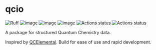 # qcio

[![Ruff](https://img.shields.io/endpoint?url=https://raw.githubusercontent.com/charliermarsh/ruff/main/assets/badge/v1.json)](https://github.com/charliermarsh/ruff)
[![image](https://img.shields.io/pypi/v/qcio.svg)](https://pypi.python.org/pypi/qcio)
[![image](https://img.shields.io/pypi/l/qcio.svg)](https://pypi.python.org/pypi/qcio)
[![image](https://img.shields.io/pypi/pyversions/qcio.svg)](https://pypi.python.org/pypi/qcio)
[![Actions status](https://github.com/coltonbh/qcio/workflows/Tests/badge.svg)](https://github.com/coltonbh/qcio/actions)
[![Actions status](https://github.com/coltonbh/qcio/workflows/Basic%20Code%20Quality/badge.svg)](https://github.com/coltonbh/qcio/actions)

A package for structured Quantum Chemistry data.

Inspired by [QCElemental](https://github.com/MolSSI/QCElemental). Build for ease of use and rapid development.
